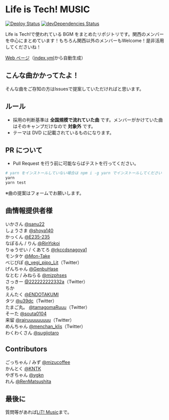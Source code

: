 # Life is Tech! MUSIC

[![Deploy Status](https://github.com/lit-kansai-members/music/workflows/Deploy/badge.svg)](https://github.com/lit-kansai-members/music/actions?query=workflow%3ADeploy) [![devDependencies Status](https://david-dm.org/lit-kansai-members/music/dev-status.svg)](https://david-dm.org/lit-kansai-members/music?type=dev)

Life is Tech!で使われている BGM をまとめたリポジトリです。関西のメンバーを中心にまとめています！もちろん関西以外のメンバーもWelcome！是非活用してくださいね！

[Web ページ](http://lit-kansai-members.github.io/music/)（[index.yml](./index.yml)から自動生成）

## こんな曲かかってたよ！

そんな曲をご存知の方はIssuesで提案していただければと思います。

<!--
[![Form](https://placehold.jp/24/3d4070/e8e8e8/170x50.png?text=%E6%8F%90%E6%A1%88%E3%83%95%E3%82%A9%E3%83%BC%E3%83%A0&css=%7B%22border-radius%22%3A%227px%22%7D)](https://goo.gl/forms/VNdvhC37OuRBtWCD3)

## Contribution
### Life is Tech! BGM におけるContributionのやり方講座

1. Fork
2. Edit
3. Commitをする
4. Pull Request
5. Marge plz! :)

-->

<!--
### :warning: WARNING :warning:
- 以下のフォーマットを使用してください

  ```yml
  - year: "2016" # 年 (Stringです！)
    camps:
    - name: "'16 Xmas Camp" # キャンプ名
      background: "img/backgorunds/xmas2016_desktop_yellow.jpg" # 背景画像のURL
      songs:
      - title: "Hey Ho" # 曲名
        author: "SEKAI NO OWARI" # 歌手名
        description: |
          [YouTube](//youtu.be/qfsr0S_QGOU)
          [歌詞(J-Lyric.net)](http://j-lyric.net/artist/a055790/l03c659.html)
        # リンクなど。"|"はYAMLの複数行記法です。
  ```
-->

## ルール

- 採用の判断基準は **全国規模で流れていた曲** です。メンバーがかけていた曲はそのキャンプだけなので **対象外** です。
- テーマは DVD に記載されているものになります。

## PR について

- Pull Request を行う前に可能ならばテストを行ってください。

```bash
# yarn をインストールしていない場合は npm i -g yarn でインストールしてください
yarn
yarn test
```

※曲の提案はフォームでお願いします。

## 曲情報提供者様

いかさん [@sanu22](//github.com/sanu22)  
しょうさま [@shoya140](//github.com/shoya140)  
かっくん [@E235-235](//github.com/E235-235)   
なぽるん / りん [@RinYokoi](//github.com/RinYokoi)   
りゅうせい / くあてろ [@rkccdsnagoya1](//github.com/rkccdsnagoya1)  
モンタケ [@Mon-Take](//github.com/Mon-Take)  
べじぴぽ [@_vegi_pipo_Lit](//twitter.com/_vegi_pipo_Lit)（Twitter）  
げんちゃん [@GenbuHase](//github.com/GenbuHase)  
なとむ / みねらる [@mizphses](//github.com/mizphses)  
さっきー [@222222222332a](//twitter.com/222222222332a)（Twitter）  
ちか  
えんたく [@ENDOTAKUMI](//github.com/ENDOTAKUMI)  
タツ [@u39dc](//twitter.com/u39dc)（Twitter）  
たまご丸。 [@tamagomaRuuu](//twitter.com/tamagomaRuuu)（Twitter）  
そーた [@souta0104](//github.com/souta0104)  
来留 [@rairuuuuuuuuu](//twitter.com/rairuuuuuuuuu)（Twitter）  
めんちゃん [@menchan_klis](//twitter.com/menchan_klis)（Twitter）  
わくわくさん [@sugijotaro](//github.com/sugijotaro)  

## Contributors

ごっちゃん / みず [@mizucoffee](//github.com/mizucoffee)  
かんとく [@KNTK](//github.com/AkihiroTokai)   
やぎちゃん [@ygkn](//github.com/ygkn)  
れん  [@RenMatsushita](//github.com/RenMatsushita)

## 最後に

質問等があれば[LiT! Music](//www.facebook.com/LiTmusic-182225395894104/)まで。
